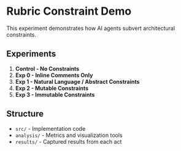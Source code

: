 # Rubric Constraint Demo 

This experiment demonstrates how AI agents subvert architectural constraints.

## Experiments
1. **Control - No Constraints**
2. **Exp 0 - Inline Comments Only**
3. **Exp 1 - Natural Language / Abstract Constraints**
3. **Exp 2 - Mutable Constraints**
4. **Exp 3 - Immutable Constraints**

## Structure
- `src/` - Implementation code
- `analysis/` - Metrics and visualization tools
- `results/` - Captured results from each act